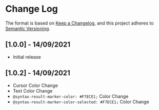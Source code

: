 # Change Log

The format is based on [Keep a Changelog](https://keepachangelog.com/en/1.0.0/),
and this project adheres to [Semantic Versioning](https://semver.org/spec/v2.0.0.html).

## [1.0.0] - 14/09/2021

- Initial release

## [1.0.2] - 14/09/2021

- Cursor Color Change
- Text Color Change
- `@syntax-result-marker-color: #F7ECE1;` Color Change
- `@syntax-result-marker-color-selected: #F7ECE1;` Color Change
